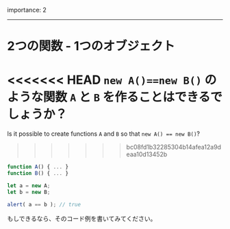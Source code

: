 importance: 2

---

# 2つの関数 - 1つのオブジェクト

<<<<<<< HEAD
`new A()==new B()` のような関数 `A` と `B` を作ることはできるでしょうか？
=======
Is it possible to create functions `A` and `B` so that `new A() == new B()`?
>>>>>>> bc08fd1b32285304b14afea12a9deaa10d13452b

```js no-beautify
function A() { ... }
function B() { ... }

let a = new A;
let b = new B;

alert( a == b ); // true
```

もしできるなら、そのコード例を書いてみてください。
